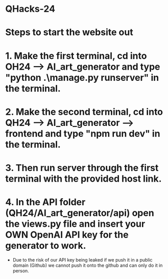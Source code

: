 # QHacks-24

# Steps to start the website out

# 1. Make the first terminal, cd into OH24 --> AI_art_generator and type "python .\manage.py runserver" in the terminal.

# 2. Make the second terminal, cd into QH24 --> AI_art_generator --> frontend and type "npm run dev" in the terminal.

# 3. Then run server through the first terminal with the provided host link.

# 4. In the API folder (QH24/AI_art_generator/api) open the views.py file and insert your OWN OpenAI API key for the generator to work.

- Due to the risk of our API key being leaked if we push it in a public domain (Github) we cannot push it onto the github and can only do it in person.
